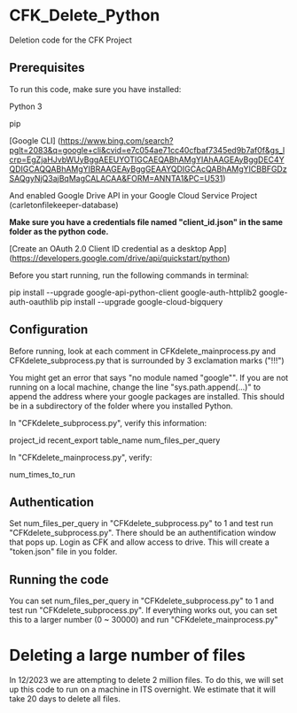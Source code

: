 # CFK_Delete_Python
Deletion code for the CFK Project

## Prerequisites
To run this code, make sure you have installed:

Python 3

pip

[Google CLI] (https://www.bing.com/search?pglt=2083&q=google+cli&cvid=e7c054ae71cc40cfbaf7345ed9b7af0f&gs_lcrp=EgZjaHJvbWUyBggAEEUYOTIGCAEQABhAMgYIAhAAGEAyBggDEC4YQDIGCAQQABhAMgYIBRAAGEAyBggGEAAYQDIGCAcQABhAMgYICBBFGDzSAQgyNjQ3ajBqMagCALACAA&FORM=ANNTA1&PC=U531)

And enabled Google Drive API in your Google Cloud Service Project (carletonfilekeeper-database)

**Make sure you have a credentials file named "client_id.json" in the same folder as the python code.**

[Create an OAuth 2.0 Client ID credential as a desktop App] (https://developers.google.com/drive/api/quickstart/python)

Before you start running, run the following commands in terminal:

pip install --upgrade google-api-python-client google-auth-httplib2 google-auth-oauthlib
pip install --upgrade google-cloud-bigquery

## Configuration

Before running, look at each comment in CFKdelete_mainprocess.py and CFKdelete_subprocess.py that is surrounded by 3 exclamation marks ("!!!")

You might get an error that says "no module named "google"". If you are not running on a local machine, change the line "sys.path.append(...)" to append the address where your google packages are installed. This should be in a subdirectory of the folder where you installed Python.

In "CFKdelete_subprocess.py", verify this information:

project_id
recent_export
table_name 
num_files_per_query

In "CFKdelete_mainprocess.py", verify: 

num_times_to_run

## Authentication

Set num_files_per_query in "CFKdelete_subprocess.py" to 1 and test run "CFKdelete_subprocess.py". There should be an authentification window that pops up. Login as CFK and allow access to drive. This will create a "token.json" file in you folder.

## Running the code

You can set num_files_per_query in "CFKdelete_subprocess.py" to 1 and test run "CFKdelete_subprocess.py". If everything works out, you can set this to a larger number (0 ~ 30000) and run "CFKdelete_mainprocess.py"

# Deleting a large number of files

In 12/2023 we are attempting to delete 2 million files. To do this, we will set up this code to run on a machine in ITS overnight. We estimate that it will take 20 days to delete all files.
